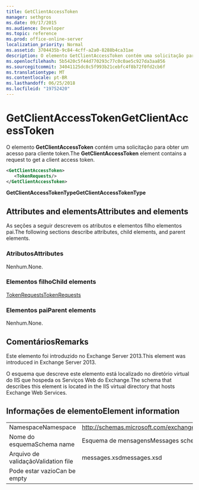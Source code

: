 ```yaml
---
title: GetClientAccessToken
manager: sethgros
ms.date: 09/17/2015
ms.audience: Developer
ms.topic: reference
ms.prod: office-online-server
localization_priority: Normal
ms.assetid: 3704435b-9c84-4cff-a2a0-8288b4ca31ae
description: O elemento GetClientAccessToken contém uma solicitação para obter um acesso para cliente token.
ms.openlocfilehash: 5b5420c5f44d770293c77c0c0ae5c927da3aa856
ms.sourcegitcommit: 34041125dc8c5f993b21cebfc4f8b72f0fd2cb6f
ms.translationtype: MT
ms.contentlocale: pt-BR
ms.lasthandoff: 06/25/2018
ms.locfileid: "19752420"
---
```

# <a name="getclientaccesstoken"></a><span data-ttu-id="b2833-103">GetClientAccessToken</span><span class="sxs-lookup"><span data-stu-id="b2833-103">GetClientAccessToken</span></span>

<span data-ttu-id="b2833-104">O elemento **GetClientAccessToken** contém uma solicitação para obter um acesso para cliente token.</span><span class="sxs-lookup"><span data-stu-id="b2833-104">The **GetClientAccessToken** element contains a request to get a client access token.</span></span> 
  
```XML
<GetClientAccessToken>
   <TokenRequests/>
</GetClientAccessToken>
```

 <span data-ttu-id="b2833-105">**GetClientAccessTokenType**</span><span class="sxs-lookup"><span data-stu-id="b2833-105">**GetClientAccessTokenType**</span></span>
## <a name="attributes-and-elements"></a><span data-ttu-id="b2833-106">Attributes and elements</span><span class="sxs-lookup"><span data-stu-id="b2833-106">Attributes and elements</span></span>

<span data-ttu-id="b2833-107">As seções a seguir descrevem os atributos e elementos filho elementos pai.</span><span class="sxs-lookup"><span data-stu-id="b2833-107">The following sections describe attributes, child elements, and parent elements.</span></span>
  
### <a name="attributes"></a><span data-ttu-id="b2833-108">Atributos</span><span class="sxs-lookup"><span data-stu-id="b2833-108">Attributes</span></span>

<span data-ttu-id="b2833-109">Nenhum.</span><span class="sxs-lookup"><span data-stu-id="b2833-109">None.</span></span>
  
### <a name="child-elements"></a><span data-ttu-id="b2833-110">Elementos filho</span><span class="sxs-lookup"><span data-stu-id="b2833-110">Child elements</span></span>

[<span data-ttu-id="b2833-111">TokenRequests</span><span class="sxs-lookup"><span data-stu-id="b2833-111">TokenRequests</span></span>](tokenrequests.md)
  
### <a name="parent-elements"></a><span data-ttu-id="b2833-112">Elementos pai</span><span class="sxs-lookup"><span data-stu-id="b2833-112">Parent elements</span></span>

<span data-ttu-id="b2833-113">Nenhum.</span><span class="sxs-lookup"><span data-stu-id="b2833-113">None.</span></span>
  
## <a name="remarks"></a><span data-ttu-id="b2833-114">Comentários</span><span class="sxs-lookup"><span data-stu-id="b2833-114">Remarks</span></span>

<span data-ttu-id="b2833-115">Este elemento foi introduzido no Exchange Server 2013.</span><span class="sxs-lookup"><span data-stu-id="b2833-115">This element was introduced in Exchange Server 2013.</span></span>
  
<span data-ttu-id="b2833-116">O esquema que descreve este elemento está localizado no diretório virtual do IIS que hospeda os Serviços Web do Exchange.</span><span class="sxs-lookup"><span data-stu-id="b2833-116">The schema that describes this element is located in the IIS virtual directory that hosts Exchange Web Services.</span></span>
  
## <a name="element-information"></a><span data-ttu-id="b2833-117">Informações de elemento</span><span class="sxs-lookup"><span data-stu-id="b2833-117">Element information</span></span>

|||
|:-----|:-----|
|<span data-ttu-id="b2833-118">Namespace</span><span class="sxs-lookup"><span data-stu-id="b2833-118">Namespace</span></span>  <br/> |http://schemas.microsoft.com/exchange/services/2006/messages  <br/> |
|<span data-ttu-id="b2833-119">Nome do esquema</span><span class="sxs-lookup"><span data-stu-id="b2833-119">Schema name</span></span>  <br/> |<span data-ttu-id="b2833-120">Esquema de mensagens</span><span class="sxs-lookup"><span data-stu-id="b2833-120">Messages schema</span></span>  <br/> |
|<span data-ttu-id="b2833-121">Arquivo de validação</span><span class="sxs-lookup"><span data-stu-id="b2833-121">Validation file</span></span>  <br/> |<span data-ttu-id="b2833-122">messages.xsd</span><span class="sxs-lookup"><span data-stu-id="b2833-122">messages.xsd</span></span>  <br/> |
|<span data-ttu-id="b2833-123">Pode estar vazio</span><span class="sxs-lookup"><span data-stu-id="b2833-123">Can be empty</span></span>  <br/> ||
   

